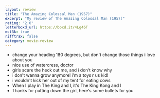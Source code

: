 ```yaml
---
layout: review
title: "The Amazing Colossal Man (1957)"
excerpt: "My review of The Amazing Colossal Man (1957)"
rating: "2.0"
letterboxd_url: https://boxd.it/4Lg46T
mst3k: true
rifftrax: false
category: movie-review
---
```


- change your heading 180 degrees, but don't change those things i love about you
- nice use of watercress, doctor
- girls scare the heck out me, and i don't know why
- i don't wanna grow anymore! i'm a toys r us kid!
- i wouldn't kick her out of my tent for eating cows
- When I play in The King and I, it's The King Kong and I
- Thanks for putting down the girl, here's some bullets for you
